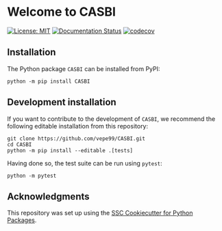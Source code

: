 # Welcome to CASBI

[![License: MIT](https://img.shields.io/badge/License-MIT-yellow.svg)](https://opensource.org/licenses/MIT)
[![Documentation Status](https://readthedocs.org/projects/casbi/badge/?version=latest)](https://casbi.readthedocs.io/en/latest/?badge=latest)
[![codecov](https://codecov.io/gh/vepe99/CASBI/branch/main/graph/badge.svg)](https://codecov.io/gh/vepe99/CASBI)

## Installation

The Python package `CASBI` can be installed from PyPI:

```
python -m pip install CASBI
```

## Development installation

If you want to contribute to the development of `CASBI`, we recommend
the following editable installation from this repository:

```
git clone https://github.com/vepe99/CASBI.git
cd CASBI
python -m pip install --editable .[tests]
```

Having done so, the test suite can be run using `pytest`:

```
python -m pytest
```

## Acknowledgments

This repository was set up using the [SSC Cookiecutter for Python Packages](https://github.com/ssciwr/cookiecutter-python-package).
